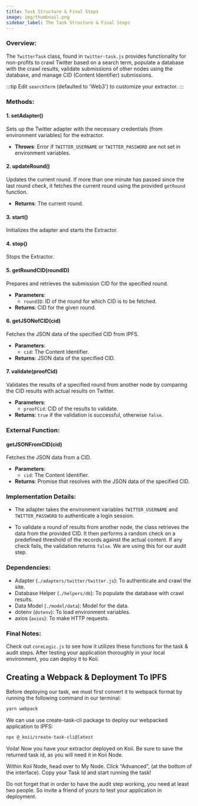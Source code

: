 ```yaml
---
title: Task Structure & Final Steps
image: img/thumbnail.png
sidebar_label: The Task Structure & Final Steps
---
```


### **Overview:**

The `TwitterTask` class, found in `twitter-task.js` provides functionality for non-profits to crawl Twitter based on a search term, populate a database with the crawl results, validate submissions of other nodes using the database, and manage CID (Content Identifier) submissions.

:::tip
Edit `searchTerm` (defaulted to 'Web3') to customize your extractor.
:::

### **Methods:**

#### 1. **setAdapter()**

Sets up the Twitter adapter with the necessary credentials (from environment variables) for the extractor.

- **Throws**: Error if `TWITTER_USERNAME` or `TWITTER_PASSWORD` are not set in environment variables.

#### 2. **updateRound()**

Updates the current round. If more than one minute has passed since the last round check, it fetches the current round using the provided `getRound` function.

- **Returns**: The current round.

#### 3. **start()**

Initializes the adapter and starts the Extractor.

#### 4. **stop()**

Stops the Extractor.

#### 5. **getRoundCID(roundID)**

Prepares and retrieves the submission CID for the specified round.

- **Parameters**:
  - `roundID`: ID of the round for which CID is to be fetched.
- **Returns**: CID for the given round.

#### 6. **getJSONofCID(cid)**

Fetches the JSON data of the specified CID from IPFS.

- **Parameters**:
  - `cid`: The Content Identifier.
- **Returns**: JSON data of the specified CID.

#### 7. **validate(proofCid)**

Validates the results of a specified round from another node by comparing the CID results with actual results on Twitter.

- **Parameters**:
  - `proofCid`: CID of the results to validate.
- **Returns**: `true` if the validation is successful, otherwise `false`.

### **External Function:**

#### **getJSONFromCID(cid)**

Fetches the JSON data from a CID.

- **Parameters**:
  - `cid`: The Content Identifier.
- **Returns**: Promise that resolves with the JSON data of the specified CID.

### **Implementation Details:**

- The adapter takes the environment variables `TWITTER_USERNAME` and `TWITTER_PASSWORD` to authenticate a login session.

- To validate a round of results from another node, the class retrieves the data from the provided CID. It then performs a random check on a predefined threshold of the records against the actual content. If any check fails, the validation returns `false`. We are using this for our audit step.

### **Dependencies:**

- Adapter (`./adapters/twitter/twitter.js`): To authenticate and crawl the site.
- Database Helper (`./helpers/db`): To populate the database with crawl results.
- Data Model (`./model/data`): Model for the data.
- dotenv (`dotenv`): To load environment variables.
- axios (`axios`): To make HTTP requests.

### **Final Notes:**

Check out `coreLogic.js` to see how it utilizes these functions for the task & audit steps. After testing your application thoroughly in your local environment, you can deploy it to Koii.

## Creating a Webpack & Deployment To IPFS

Before deploying our task, we must first convert it to
webpack format by running the following command in our terminal:

```sh
yarn webpack
```

We can use use create-task-cli package to deploy our webpacked application to IPFS:

```sh
npx @_koii/create-task-cli@latest
```

Voila! Now you have your extractor deployed on Koii. Be sure to save the returned task id, as you will need it in Koii Node.

Within Koii Node, head over to My Node. Click “Advanced”, (at the bottom of the interface). Copy your Task Id and start running the task!

Do not forget that in order to have the audit step working, you need at least two people. So invite a friend of yours to test your application in deployment.
